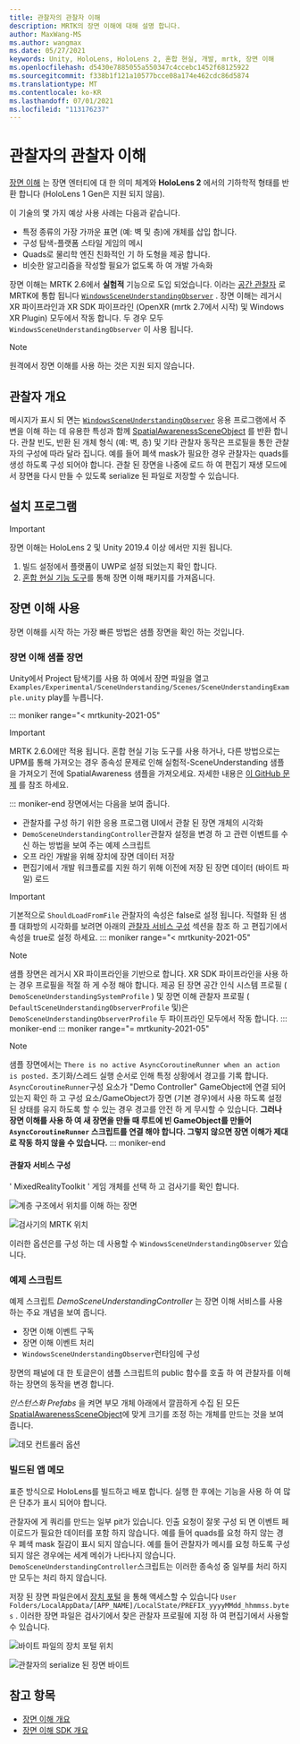 ```yaml
---
title: 관찰자의 관찰자 이해
description: MRTK의 장면 이해에 대해 설명 합니다.
author: MaxWang-MS
ms.author: wangmax
ms.date: 05/27/2021
keywords: Unity, HoloLens, HoloLens 2, 혼합 현실, 개발, mrtk, 장면 이해
ms.openlocfilehash: d5430e7885055a550347c4ccebc1452f68125922
ms.sourcegitcommit: f338b1f121a10577bcce08a174e462cdc86d5874
ms.translationtype: MT
ms.contentlocale: ko-KR
ms.lasthandoff: 07/01/2021
ms.locfileid: "113176237"
---
```

# <a name="scene-understanding-observer"></a>관찰자의 관찰자 이해

[장면 이해](/windows/mixed-reality/scene-understanding) 는 장면 엔터티에 대 한 의미 체계와 __HoloLens 2__ 에서의 기하학적 형태를 반환 합니다 (HoloLens 1 Gen은 지원 되지 않음).

이 기술의 몇 가지 예상 사용 사례는 다음과 같습니다.
* 특정 종류의 가장 가까운 표면 (예: 벽 및 층)에 개체를 삽입 합니다.
* 구성 탐색-플랫폼 스타일 게임의 메시
* Quads로 물리학 엔진 친화적인 기 하 도형을 제공 합니다.
* 비슷한 알고리즘을 작성할 필요가 없도록 하 여 개발 가속화

장면 이해는 MRTK 2.6에서 __실험적__ 기능으로 도입 되었습니다. 이라는 [공간 관찰자](spatial-awareness-getting-started.md#register-observers) 로 MRTK에 통합 됩니다 [`WindowsSceneUnderstandingObserver`](xref:Microsoft.MixedReality.Toolkit.WindowsSceneUnderstanding.Experimental.WindowsSceneUnderstandingObserver) . 장면 이해는 레거시 XR 파이프라인과 XR SDK 파이프라인 (OpenXR (mrtk 2.7에서 시작) 및 Windows XR Plugin) 모두에서 작동 합니다. 두 경우 모두 `WindowsSceneUnderstandingObserver` 이 사용 됩니다.

> [!NOTE] 
> 원격에서 장면 이해를 사용 하는 것은 지원 되지 않습니다.

## <a name="observer-overview"></a>관찰자 개요

메시지가 표시 되 면는 [`WindowsSceneUnderstandingObserver`](xref:Microsoft.MixedReality.Toolkit.WindowsSceneUnderstanding.Experimental.WindowsSceneUnderstandingObserver) 응용 프로그램에서 주변을 이해 하는 데 유용한 특성과 함께 [SpatialAwarenessSceneObject](xref:Microsoft.MixedReality.Toolkit.Experimental.SpatialAwareness.SpatialAwarenessSceneObject) 를 반환 합니다. 관찰 빈도, 반환 된 개체 형식 (예: 벽, 층) 및 기타 관찰자 동작은 프로필을 통한 관찰자의 구성에 따라 달라 집니다. 예를 들어 폐색 mask가 필요한 경우 관찰자는 quads를 생성 하도록 구성 되어야 합니다. 관찰 된 장면을 나중에 로드 하 여 편집기 재생 모드에서 장면을 다시 만들 수 있도록 serialize 된 파일로 저장할 수 있습니다.

## <a name="setup"></a>설치 프로그램

> [!IMPORTANT]
> 장면 이해는 HoloLens 2 및 Unity 2019.4 이상 에서만 지원 됩니다.

1. 빌드 설정에서 플랫폼이 UWP로 설정 되었는지 확인 합니다.
1. [혼합 현실 기능 도구](https://aka.ms/MRFeatureTool)를 통해 장면 이해 패키지를 가져옵니다.

## <a name="using-scene-understanding"></a>장면 이해 사용

장면 이해를 시작 하는 가장 빠른 방법은 샘플 장면을 확인 하는 것입니다.

### <a name="scene-understanding-sample-scene"></a>장면 이해 샘플 장면

Unity에서 Project 탐색기를 사용 하 여에서 장면 파일을 열고 `Examples/Experimental/SceneUnderstanding/Scenes/SceneUnderstandingExample.unity` play를 누릅니다.

::: moniker range="< mrtkunity-2021-05"
> [!IMPORTANT]
> MRTK 2.6.0에만 적용 됩니다. 혼합 현실 기능 도구를 사용 하거나, 다른 방법으로는 UPM를 통해 가져오는 경우 종속성 문제로 인해 실험적-SceneUnderstanding 샘플을 가져오기 전에 SpatialAwareness 샘플을 가져오세요. 자세한 내용은 [이 GitHub 문제](https://github.com/microsoft/MixedRealityToolkit-Unity/issues/9431) 를 참조 하세요.

::: moniker-end
장면에서는 다음을 보여 줍니다.

* 관찰자를 구성 하기 위한 응용 프로그램 UI에서 관찰 된 장면 개체의 시각화
* `DemoSceneUnderstandingController`관찰자 설정을 변경 하 고 관련 이벤트를 수신 하는 방법을 보여 주는 예제 스크립트
* 오프 라인 개발을 위해 장치에 장면 데이터 저장
* 편집기에서 개발 워크플로를 지원 하기 위해 이전에 저장 된 장면 데이터 (바이트 파일) 로드

> [!IMPORTANT]
> 기본적으로 `ShouldLoadFromFile` 관찰자의 속성은 false로 설정 됩니다. 직렬화 된 샘플 대화방의 시각화를 보려면 아래의 [관찰자 서비스 구성](#configuring-the-observer-service) 섹션을 참조 하 고 편집기에서 속성을 true로 설정 하세요.
::: moniker range="< mrtkunity-2021-05"

> [!NOTE] 
> 샘플 장면은 레거시 XR 파이프라인을 기반으로 합니다. XR SDK 파이프라인을 사용 하는 경우 프로필을 적절 하 게 수정 해야 합니다. 제공 된 장면 공간 인식 시스템 프로필 ( `DemoSceneUnderstandingSystemProfile` ) 및 장면 이해 관찰자 프로필 ( `DefaultSceneUnderstandingObserverProfile` 및)은 `DemoSceneUnderstandingObserverProfile` 두 파이프라인 모두에서 작동 합니다.
::: moniker-end
::: moniker range="= mrtkunity-2021-05"

> [!NOTE] 
> 샘플 장면에서는 `There is no active AsyncCoroutineRunner when an action is posted.` 초기화/스레드 실행 순서로 인해 특정 상황에서 경고를 기록 합니다. `AsyncCoroutineRunner`구성 요소가 "Demo Controller" GameObject에 연결 되어 있는지 확인 하 고 구성 요소/GameObject가 장면 (기본 경우)에서 사용 하도록 설정 된 상태를 유지 하도록 할 수 있는 경우 경고를 안전 하 게 무시할 수 있습니다. **그러나 장면 이해를 사용 하 여 새 장면을 만들 때 루트에 빈 GameObject를 만들어 `AsyncCoroutineRunner` 스크립트를 연결 해야 합니다. 그렇지 않으면 장면 이해가 제대로 작동 하지 않을 수 있습니다.**
::: moniker-end

#### <a name="configuring-the-observer-service"></a>관찰자 서비스 구성

' MixedRealityToolkit ' 게임 개체를 선택 하 고 검사기를 확인 합니다.

![계층 구조에서 위치를 이해 하는 장면](../images/spatial-awareness/MRTKHierarchy.png)

![검사기의 MRTK 위치](../images/spatial-awareness/MRTKLocation.png)

이러한 옵션은를 구성 하는 데 사용할 수 `WindowsSceneUnderstandingObserver` 있습니다.

### <a name="example-script"></a>예제 스크립트

예제 스크립트 _DemoSceneUnderstandingController_ 는 장면 이해 서비스를 사용 하는 주요 개념을 보여 줍니다.

* 장면 이해 이벤트 구독
* 장면 이해 이벤트 처리
* `WindowsSceneUnderstandingObserver`런타임에 구성

장면의 패널에 대 한 토글은이 샘플 스크립트의 public 함수를 호출 하 여 관찰자를 이해 하는 장면의 동작을 변경 합니다.

*인스턴스화 Prefabs* 을 켜면 부모 개체 아래에서 깔끔하게 수집 된 모든 [SpatialAwarenessSceneObject](xref:Microsoft.MixedReality.Toolkit.Experimental.SpatialAwareness.SpatialAwarenessSceneObject)에 맞게 크기를 조정 하는 개체를 만드는 것을 보여 줍니다.

![데모 컨트롤러 옵션](../images/spatial-awareness/Controller.png)

### <a name="built-app-notes"></a>빌드된 앱 메모

표준 방식으로 HoloLens를 빌드하고 배포 합니다. 실행 한 후에는 기능을 사용 하 여 많은 단추가 표시 되어야 합니다.

관찰자에 게 쿼리를 만드는 일부 pit가 있습니다. 인출 요청이 잘못 구성 되 면 이벤트 페이로드가 필요한 데이터를 포함 하지 않습니다. 예를 들어 quads를 요청 하지 않는 경우 폐색 mask 질감이 표시 되지 않습니다. 예를 들어 관찰자가 메시를 요청 하도록 구성 되지 않은 경우에는 세계 메쉬가 나타나지 않습니다. `DemoSceneUnderstandingController`스크립트는 이러한 종속성 중 일부를 처리 하지만 모두는 처리 하지 않습니다.

저장 된 장면 파일은에서 [장치 포털](/windows/mixed-reality/using-the-windows-device-portal) 을 통해 액세스할 수 있습니다 `User Folders/LocalAppData/[APP_NAME]/LocalState/PREFIX_yyyyMMdd_hhmmss.bytes` . 이러한 장면 파일은 검사기에서 찾은 관찰자 프로필에 지정 하 여 편집기에서 사용할 수 있습니다.

![바이트 파일의 장치 포털 위치](../images/spatial-awareness/BytesInDevicePortal.png)

![관찰자의 serialize 된 장면 바이트](../images/spatial-awareness/BytesLocationInObserver.png)

## <a name="see-also"></a>참고 항목

* [장면 이해 개요](/windows/mixed-reality/scene-understanding)
* [장면 이해 SDK 개요](/windows/mixed-reality/scene-understanding-sdk)
